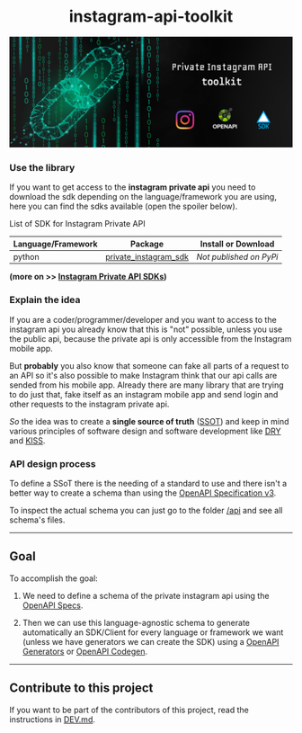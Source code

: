 <div align="center">

# instagram-api-toolkit

![Private Instagram API toolkit](private-instagram-api-toolkit-sdk-banner.png)

<!-- ## Instagram Private API SDKs -->

</div>

### Use the library

If you want to get access to the **instagram private api** you need to download the sdk depending on the language/framework you are using, here you can find the sdks available (open the spoiler below).

List of SDK for Instagram Private API

  | Language/Framework | Package | Install or Download |
  | --- | --- | --- |
  | python | [private_instagram_sdk](sdks/python) | *Not published on PyPi*

**(more on >> [Instagram Private API SDKs](/sdks))**

### Explain the idea

If you are a coder/programmer/developer and you want to access to the instagram api you already know that this is "not" possible, unless you use the public api, because the private api is only accessible from the Instagram mobile app.

But **probably** you also know that someone can fake all parts of a request to an API so it's also possible to make Instagram think that our api calls are sended from his mobile app.
Already there are many library that are trying to do just that, fake itself as an instagram mobile app and send login and other requests to the instagram private api.

*So* the idea was to create a **single source of truth** ([SSOT](https://en.wikipedia.org/wiki/Single_source_of_truth)) and keep in mind various principles of software design and software development like [DRY](https://en.wikipedia.org/wiki/Don%27t_repeat_yourself) and [KISS](https://en.wikipedia.org/wiki/KISS_principle).

### API design process

To define a SSoT there is the needing of a standard to use and there isn't a better way to create a schema than using the [OpenAPI Specification v3](https://github.com/OAI/OpenAPI-Specification/blob/master/versions/3.0.2.md). 

To inspect the actual schema you can just go to the folder [/api](/api) and see all schema's files.

---

## Goal

To accomplish the goal:

1. We need to define a schema of the private instagram api using the [OpenAPI Specs](https://github.com/OAI/OpenAPI-Specification).

2. Then we can use this language-agnostic schema to generate automatically an SDK/Client for every language or framework we want (unless we have generators we can create the SDK) using a [OpenAPI Generators](https://openapi-generator.tech/docs/generators) or [OpenAPI Codegen](https://github.com/Mermade/openapi-codegen).

---

## Contribute to this project

If you want to be part of the contributors of this project, read the instructions in [DEV.md](/DEV.md).
